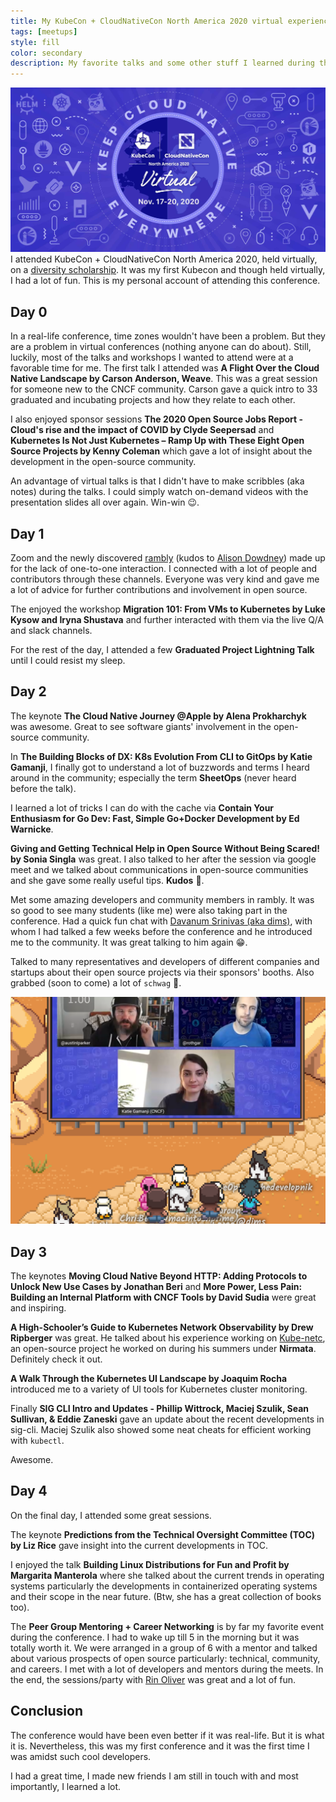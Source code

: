 ```yaml
---
title: My KubeCon + CloudNativeCon North America 2020 virtual experience 
tags: [meetups]
style: fill
color: secondary
description: My favorite talks and some other stuff I learned during the conference.
---
```


![KubeCon + CloudNativeCon North America 2020](../assets/kubecon.jpg "KubeCon + CloudNativeCon North America 2020")
I attended KubeCon + CloudNativeCon North America 2020, held virtually, on a [diversity scholarship](https://events.linuxfoundation.org/kubecon-cloudnativecon-north-america/attend/diversity-scholarships/). It was my first Kubecon and though held virtually, I had a lot of fun. This is my personal account of attending this conference.

## Day 0

In a real-life conference, time zones wouldn't have been a problem. But they are a problem in virtual conferences (nothing anyone can do about). Still, luckily, most of the talks and workshops I wanted to attend were at a favorable time for me. The first talk I attended was **A Flight Over the Cloud Native Landscape by Carson Anderson, Weave**. This was a great session for someone new to the CNCF community. Carson gave a quick intro to 33 graduated and incubating projects and how they relate to each other. 

I also enjoyed sponsor sessions **The 2020 Open Source Jobs Report - Cloud's rise and the impact of COVID by Clyde Seepersad** and **Kubernetes Is Not Just Kubernetes – Ramp Up with These Eight Open Source Projects by Kenny Coleman** which gave a lot of insight about the development in the open-source community.

An advantage of virtual talks is that I didn't have to make scribbles (aka notes) during the talks. I could simply watch on-demand videos with the presentation slides all over again. Win-win 😉.

## Day 1

Zoom and the newly discovered [rambly](https://rambly.app/) (kudos to [Alison Dowdney](https://twitter.com/alisondowdney)) made up for the lack of one-to-one interaction. I connected with a lot of people and contributors through these channels. Everyone was very kind and gave me a lot of advice for further contributions and involvement in open source.

The enjoyed the workshop **Migration 101: From VMs to Kubernetes by Luke Kysow and Iryna Shustava** and further interacted with them via the live Q/A and slack channels.

For the rest of the day, I attended a few **Graduated Project Lightning Talk** until I could resist my sleep.

## Day 2

The keynote **The Cloud Native Journey @Apple by Alena Prokharchyk** was awesome. Great to see software giants' involvement in the open-source community.

In **The Building Blocks of DX: K8s Evolution From CLI to GitOps by Katie Gamanji**, I finally got to understand a lot of buzzwords and terms I heard around in the community; especially the term **SheetOps** (never heard before the talk).

I learned a lot of tricks I can do with the cache via **Contain Your Enthusiasm for Go Dev: Fast, Simple Go+Docker Development by Ed Warnicke**.

**Giving and Getting Technical Help in Open Source Without Being Scared! by Sonia Singla** was great. I also talked to her after the session via google meet and we talked about communications in open-source communities and she gave some really useful tips. **Kudos** 🖖.

Met some amazing developers and community members in rambly. It was so good to see many students (like me) were also taking part in the conference. Had a quick fun chat with [Davanum Srinivas (aka dims)](https://twitter.com/dims), with whom I had talked a few weeks before the conference and he introduced me to the community. It was great talking to him again 😁.

Talked to many representatives and developers of different companies and startups about their open source projects via their sponsors' booths. Also grabbed (soon to come) a lot of `schwag` 🤩.

![Enter Rambly](../assets/rambly.png "Enter Rambly")
## Day 3

The keynotes **Moving Cloud Native Beyond HTTP: Adding Protocols to Unlock New Use Cases by Jonathan Beri** and **More Power, Less Pain: Building an Internal Platform with CNCF Tools by David Sudia** were great and inspiring. 

**A High-Schooler’s Guide to Kubernetes Network Observability by Drew Ripberger** was great. He talked about his experience working on [Kube-netc](https://github.com/nirmata/kube-netc), an open-source project he worked on during his summers under **Nirmata**. Definitely check it out.

**A Walk Through the Kubernetes UI Landscape by Joaquim Rocha** introduced me to a variety of UI tools for Kubernetes cluster monitoring.
 
Finally **SIG CLI Intro and Updates - Phillip Wittrock, Maciej Szulik, Sean Sullivan, & Eddie Zaneski** gave an update about the recent developments in sig-cli. Maciej Szulik also showed some neat cheats for efficient working with `kubectl`.

Awesome.

## Day 4

On the final day, I attended some great sessions. 

The keynote **Predictions from the Technical Oversight Committee (TOC) by Liz Rice** gave insight into the current developments in TOC.
 
I enjoyed the talk **Building Linux Distributions for Fun and Profit by Margarita Manterola** where she talked about the current trends in operating systems particularly the developments in containerized operating systems and their scope in the near future. (Btw, she has a great collection of books too).

The **Peer Group Mentoring + Career Networking** is by far my favorite event during the conference. I had to wake up till 5 in the morning but it was totally worth it. We were arranged in a group of 6 with a mentor and talked about various prospects of open source particularly: technical, community, and careers. I met with a lot of developers and mentors during the meets. In the end, the sessions/party with [Rin Oliver](https://twitter.com/kiran_oliver) was great and a lot of fun.

## Conclusion

The conference would have been even better if it was real-life. But it is what it is. Nevertheless, this was my first conference and it was the first time I was amidst such cool developers. 

I had a great time, I made new friends I am still in touch with and most importantly, I learned a lot.
